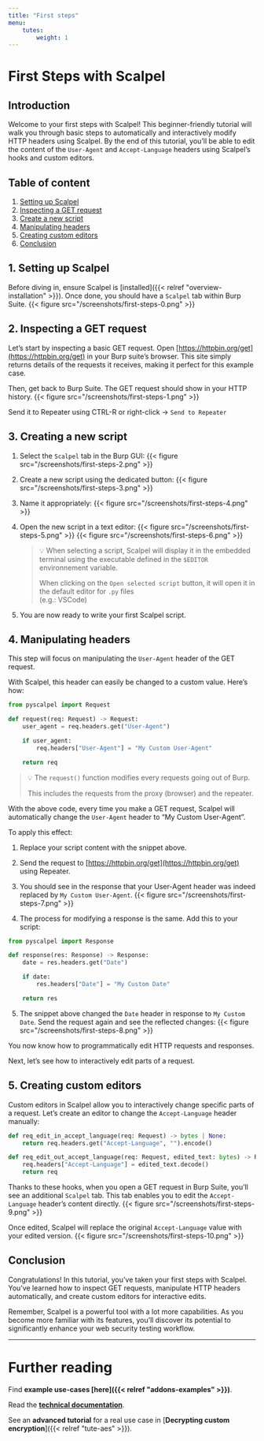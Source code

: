 ```yaml
---
title: "First steps"
menu:
    tutes:
        weight: 1
---
```


<!-- {{< figure src="/screenshots/traversal.png" >}} -->

# First Steps with Scalpel

## Introduction

Welcome to your first steps with Scalpel! This beginner-friendly tutorial will walk you through basic steps to automatically and interactively modify HTTP headers using Scalpel. By the end of this tutorial, you’ll be able to edit the content of the `User-Agent` and `Accept-Language` headers using Scalpel’s hooks and custom editors.

## Table of content

1. [Setting up Scalpel](#1-setting-up-scalpel)
2. [Inspecting a GET request](#2-inspecting-a-get-request)
3. [Create a new script](#3-creating-a-new-script)
4. [Manipulating headers](#4-manipulating-headers)
5. [Creating custom editors](#5-creating-custom-editors)
6. [Conclusion](#conclusion)

## 1. Setting up Scalpel

Before diving in, ensure Scalpel is [installed]({{< relref "overview-installation" >}}). Once done, you should have a `Scalpel` tab within Burp Suite.
{{< figure src="/screenshots/first-steps-0.png" >}}

## 2. Inspecting a GET request

Let’s start by inspecting a basic GET request. Open [https://httpbin.org/get](https://httpbin.org/get) in your Burp suite’s browser. This site simply returns details of the requests it receives, making it perfect for this example case.

Then, get back to Burp Suite. The GET request should show in your HTTP history.
{{< figure src="/screenshots/first-steps-1.png" >}}

Send it to Repeater using CTRL-R or right-click → `Send to Repeater`

## 3. Creating a new script

1. Select the `Scalpel` tab in the Burp GUI:
   {{< figure src="/screenshots/first-steps-2.png" >}}

2. Create a new script using the dedicated button:
   {{< figure src="/screenshots/first-steps-3.png" >}}

3. Name it appropriately:
   {{< figure src="/screenshots/first-steps-4.png" >}}

4. Open the new script in a text editor:
   {{< figure src="/screenshots/first-steps-5.png" >}}
   {{< figure src="/screenshots/first-steps-6.png" >}}
    > 💡 When selecting a script, Scalpel will display it in the embedded terminal using the executable defined in the `$EDITOR` environnement variable.
	>
	> When clicking on the `Open selected script` button, it will open it in the default editor for `.py` files <br> (e.g.: VSCode)
5. You are now ready to write your first Scalpel script.

## 4. Manipulating headers

This step will focus on manipulating the `User-Agent` header of the GET request.

With Scalpel, this header can easily be changed to a custom value. Here’s how:

```python
from pyscalpel import Request

def request(req: Request) -> Request:
	user_agent = req.headers.get("User-Agent")

	if user_agent:
	    req.headers["User-Agent"] = "My Custom User-Agent"

	return req
```
> 💡 The `request()` function modifies every requests going out of Burp.
>
> This includes the requests from the proxy (browser) and the repeater.

With the above code, every time you make a GET request, Scalpel will automatically change the `User-Agent` header to “My Custom User-Agent”.

To apply this effect:

1. Replace your script content with the snippet above.
2. Send the request to [https://httpbin.org/get](https://httpbin.org/get) using Repeater.
3. You should see in the response that your User-Agent header was indeed replaced by `My Custom User-Agent`.
   {{< figure src="/screenshots/first-steps-7.png" >}}

4. The process for modifying a response is the same. Add this to your script:

```python
from pyscalpel import Response

def response(res: Response) -> Response:
	date = res.headers.get("Date")

	if date:
		res.headers["Date"] = "My Custom Date"

	return res
```

5. The snippet above changed the `Date` header in response to `My Custom Date`. Send the request again and see the reflected changes:
   {{< figure src="/screenshots/first-steps-8.png" >}}

You now know how to programmatically edit HTTP requests and responses.

Next, let’s see how to interactively edit parts of a request.

## 5. Creating custom editors

Custom editors in Scalpel allow you to interactively change specific parts of a request. Let’s create an editor to change the `Accept-Language` header manually:

```python
def req_edit_in_accept_language(req: Request) -> bytes | None:
	return req.headers.get("Accept-Language", "").encode()

def req_edit_out_accept_language(req: Request, edited_text: bytes) -> Request:
	req.headers["Accept-Language"] = edited_text.decode()
	return req
```

Thanks to these hooks, when you open a GET request in Burp Suite, you’ll see an additional `Scalpel` tab. This tab enables you to edit the `Accept-Language` header’s content directly.
{{< figure src="/screenshots/first-steps-9.png" >}}

Once edited, Scalpel will replace the original `Accept-Language` value with your edited version.
{{< figure src="/screenshots/first-steps-10.png" >}}

## Conclusion

Congratulations! In this tutorial, you’ve taken your first steps with Scalpel. You’ve learned how to inspect GET requests, manipulate HTTP headers automatically, and create custom editors for interactive edits.

Remember, Scalpel is a powerful tool with a lot more capabilities. As you become more familiar with its features, you’ll discover its potential to significantly enhance your web security testing workflow.

---

# Further reading

Find **example use-cases [here]({{< relref "addons-examples" >}})**.

Read the [**technical documentation**](/pdoc/python/pyscalpel.html).

See an **advanced tutorial** for a real use case in [**Decrypting custom encryption**]({{< relref "tute-aes" >}}).
